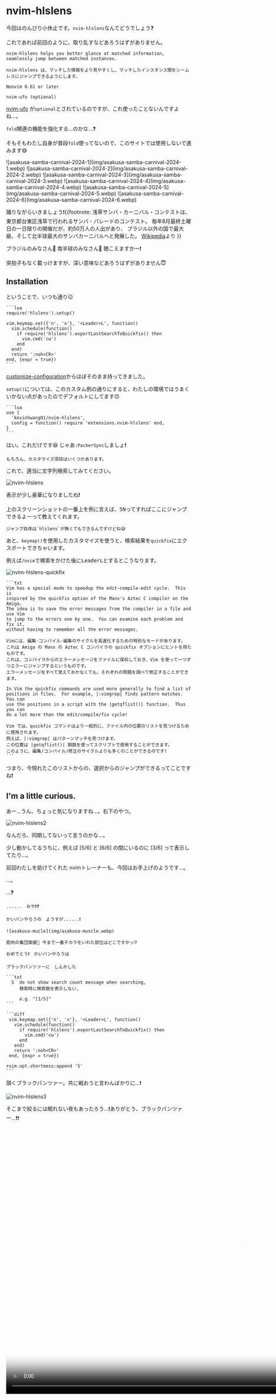 # nvim-hlslens

今回はのんびり小休止です。`nvim-hlslens`なんてどうでしょう❓

これであれば前回のように、取り乱すなどあろうはずがありません。

```admonish info title="[nvim-hlslens](https://github.com/kevinhwang91/nvim-hlslens)"
nvim-hlslens helps you better glance at matched information, seamlessly jump between matched instances.

nvim-hlslens は、マッチした情報をより見やすくし、マッチしたインスタンス間をシームレスにジャンプできるようにします。
```

```admonish abstract title="Requirements"
Neovim 0.61 or later

nvim-ufo (optional)
```

[nvim-ufo](https://github.com/kevinhwang91/nvim-ufo) が`optional`とされているのですが、これ使ったことないんですよね...。

`fold`関連の機能を強化する...のかな...❓

そもそもわたし自身が普段`fold`使ってないので、このサイトでは使用しないで進みます😅

<div class="slider">
  <div class="media">
    ![asakusa-samba-carnival-2024-1](img/asakusa-samba-carnival-2024-1.webp)
    ![asakusa-samba-carnival-2024-2](img/asakusa-samba-carnival-2024-2.webp)
    ![asakusa-samba-carnival-2024-3](img/asakusa-samba-carnival-2024-3.webp)
    ![asakusa-samba-carnival-2024-4](img/asakusa-samba-carnival-2024-4.webp)
    ![asakusa-samba-carnival-2024-5](img/asakusa-samba-carnival-2024-5.webp)
    ![asakusa-samba-carnival-2024-6](img/asakusa-samba-carnival-2024-6.webp)
  </div>
</div>

踊りながらいきましょう❗{{footnote:
浅草サンバ・カーニバル・コンテストは、東京都台東区浅草で行われるサンバ・パレードのコンテスト。
毎年8月最終土曜日の一日限りの開催だが、約50万人の人出があり、
ブラジル以外の国で最大級、そして北半球最大のサンバカーニバルへと発展した。
[Wikipedia](https://ja.wikipedia.org/wiki/浅草サンバカーニバル)より
}}

ブラジルのみなさん🕺 南半球のみなさん💃 聴こえますかー❗

突拍子もなく載っけますが、深い意味などあろうはずがありません😇

## Installation

ということで、いつも通り😉

~~~admonish example title="extensions.nvim-hlslens.lua"
```lua
require('hlslens').setup()

vim.keymap.set({'n', 'x'}, '<Leader>L', function()
  vim.schedule(function()
    if require('hlslens').exportLastSearchToQuickfix() then
      vim.cmd('cw')
    end
  end)
  return ':noh<CR>'
end, {expr = true})
```
~~~

[customize-configuration](https://github.com/kevinhwang91/nvim-hlslens#customize-configuration)からほぼそのまま持ってきました。

`setup()`については、このカスタム例の通りにすると、わたしの環境ではうまくいかない点があったのでデフォルトにしてます😣

~~~admonish example title="extensions.init.lua"
```lua
use {
  'kevinhwang91/nvim-hlslens',
  config = function() require 'extensions.nvim-hlslens' end,
}
```
~~~

はい。これだけです😆 じゃあ`:PackerSync`しましょ❗

```admonish note
もちろん、カスタマイズ項目はいくつかあります。
```

これで、適当に文字列検索してみてください。

![nvim-hlslens](img/nvim-hlslens.webp)

表示が少し豪華になりましたね❗

上のスクリーンショットの一番上を例に言えば、<kbd>5</kbd><kbd>N</kbd>ってすればここにジャンプできるよーって教えてくれます。

```admonish note
ジャンプ自体は`hlslens`が無くてもできるんですけどね😅
```

あと、`keymap()`を使用したカスタマイズを使うと、検索結果を`quickfix`にエクスポートできちゃいます。

例えば`/nvim`で検索をかけた後に<kbd>Leader</kbd><kbd>L</kbd>とするとこうなります。

![nvim-hlslens-quickfix](img/nvim-hlslens-quickfix.webp)

~~~admonish info title=":h quickfix"
```txt
Vim has a special mode to speedup the edit-compile-edit cycle.  This is
inspired by the quickfix option of the Manx's Aztec C compiler on the Amiga.
The idea is to save the error messages from the compiler in a file and use Vim
to jump to the errors one by one.  You can examine each problem and fix it,
without having to remember all the error messages.

Vimには、編集-コンパイル-編集のサイクルを高速化するための特別なモードがあります。
これは Amiga の Manx の Aztec C コンパイラの quickfix オプションにヒントを得たものです。
これは、コンパイラからのエラーメッセージをファイルに保存しておき、Vim を使って一つずつエラーにジャンプするというものです。
エラーメッセージをすべて覚えておかなくても、それぞれの問題を調べて修正することができます。

In Vim the quickfix commands are used more generally to find a list of
positions in files.  For example, |:vimgrep| finds pattern matches.  You can
use the positions in a script with the |getqflist()| function.  Thus you can
do a lot more than the edit/compile/fix cycle!

Vim では、quickfix コマンドはより一般的に、ファイル内の位置のリストを見つけるために使用されます。
例えば、|:vimgrep| はパターンマッチを見つけます。
この位置は |getqflist()| 関数を使ってスクリプトで使用することができます。
このように、編集/コンパイル/修正のサイクルよりも多くのことができるのです!
```
~~~

つまり、今現れたこのリストからの、選択からのジャンプができるってことですね❗

## I'm a little curious.

あー...うん、ちょっと気になりますね...。右下のやつ。

![nvim-hlslens2](img/nvim-hlslens2.webp)

なんだろ、同期してないって言うのかな...。

少し動かしてるうちに、例えば [5/6] と [6/6] の間にいるのに [3/6] って表示してたり...。

前回わたしを助けてくれた nvimトレーナーも、今回はお手上げのようです...。

...。

...❓

```admonish quote title=""
......　おや❗❓

かいパンやろうの　ようすが......❗
```

```admonish danger title=""
![asakusa-mucle](img/asakusa-muscle.webp)

筋肉の集団面接💪 今まで一番チカラをいれた部位はどこですかッ⁉️
```

```admonish quote title=""
おめでとう❗　かいパンやろうは

ブラックパンツァーに　しんかした
```

~~~admonish info title=":h shortmess"
```txt
  S  do not show search count message when searching,
     検索時に検索数を表示しない,

     e.g. "[1/5]"
```
~~~

~~~admonish example title="extensions/nvim-hlslens.lua"
```diff
 vim.keymap.set({'n', 'x'}, '<Leader>L', function()
   vim.schedule(function()
     if require('hlslens').exportLastSearchToQuickfix() then
       vim.cmd('cw')
     end
   end)
   return ':noh<CR>'
 end, {expr = true})

+vim.opt.shortmess:append 'S'
```
~~~

頷くブラックパンツァー。共に戦おうと言わんばかりに...❗

![nvim-hlslens3](img/nvim-hlslens3.webp)

そこまで絞るには眠れない夜もあったろう...❗ありがとう、ブラックパンツァー...❗❗

<div class="slider">
  <div class="media">
    <video controls preload="metadata" width="1280" height="720" poster="img/jimori-samba-ongakutai-2024-thumbnail.webp">
      <source src="img/jimori-samba-ongakutai-2024.webm" type="video/webm">
      Your browser does not support the video/webm.
    </video>
    <video controls preload="metadata" width="1280" height="720" poster="img/gres-barbaros-2025-thumbnail.webp">
      <source src="img/gres-barbaros-2025.webm" type="video/webm">
      Your browser does not support the video/webm.
    </video>
  </div>
</div>

## Help poor children in Uganda!

すごい今さらだし、無理やりなんですが...。

~~~admonish info title=":h iccf"
```txt
Vim is Charityware.
You can use and copy it as much as you like,
but you are encouraged to make a donation for needy children in Uganda.

Vim はチャリティーウェアです。
好きなだけ使ったりコピーしたりできますが、
ウガンダの貧しい子供たちのために寄付をすることが推奨されています。

Please see |kcc| below or visit the ICCF web site, available at these URLs:

下記の |kcc| をご覧いただくか、以下の URL から ICCF のウェブサイトをご覧ください。

  https://iccf-holland.org/
  https://www.vim.org/iccf/
  https://www.iccf.nl/

You can also sponsor the development of Vim.
Vim sponsors can vote for features.  See |sponsor|.
The money goes to Uganda anyway.

また、Vim の開発を支援することもできます。
Vim のスポンサーは機能に対して投票することができます。|sponsor| を参照してください。
このお金はとにかくウガンダに行きます。
```
~~~

```admonish success title="Assemble"
Black Panther and Uganda Forever!!

ブラックパンサーも ウガンダも 永遠に!!
```

<script type="module">
document.addEventListener('DOMContentLoaded', async () => {
  try {
    await import(`${document.getElementById('bookjs').dataset.pathtoroot}slider.js`);
  } catch (e) { console.error(e); }
});
</script>
